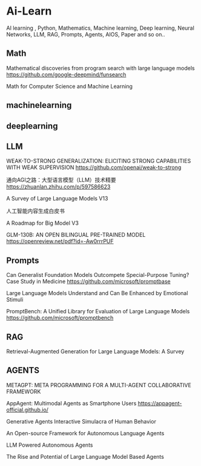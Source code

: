 # Ai-Learn
AI learning , Python, Mathematics, Machine learning, Deep learning, Neural Networks, LLM, RAG, Prompts, Agents, AIOS, Paper and so on..

## Math

Mathematical discoveries from program search with large language models https://github.com/google-deepmind/funsearch

Math for Computer Science and Machine Learning  

## machinelearning

## deeplearning

## LLM

WEAK-TO-STRONG GENERALIZATION: ELICITING STRONG CAPABILITIES WITH WEAK SUPERVISION  https://github.com/openai/weak-to-strong

通向AGI之路：大型语言模型（LLM）技术精要 https://zhuanlan.zhihu.com/p/597586623   

A Survey of Large Language Models V13

人工智能内容生成白皮书

A Roadmap for Big Model V3 

GLM-130B: AN OPEN BILINGUAL PRE-TRAINED MODEL https://openreview.net/pdf?id=-Aw0rrrPUF 

## Prompts

Can Generalist Foundation Models Outcompete Special-Purpose Tuning? Case Study in Medicine   https://github.com/microsoft/promptbase

Large Language Models Understand and Can Be Enhanced by Emotional Stimuli 

PromptBench: A Unified Library for Evaluation of Large Language Models https://github.com/microsoft/promptbench


## RAG

Retrieval-Augmented Generation for Large Language Models: A Survey  

## AGENTS
METAGPT: META PROGRAMMING FOR A MULTI-AGENT COLLABORATIVE FRAMEWORK

AppAgent: Multimodal Agents as Smartphone Users https://appagent-official.github.io/

Generative Agents Interactive Simulacra of Human Behavior

An Open-source Framework for Autonomous Language Agents

LLM Powered Autonomous Agents

The Rise and Potential of Large Language Model Based Agents
